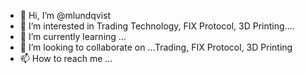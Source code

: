 - 👋 Hi, I’m @mlundqvist
- 👀 I’m interested in Trading Technology, FIX Protocol, 3D Printing....
- 🌱 I’m currently learning ...
- 💞️ I’m looking to collaborate on ...Trading, FIX Protocol, 3D Printing
- 📫 How to reach me ...

<!---
mlundqvist/mlundqvist is a ✨ special ✨ repository because its `README.md` (this file) appears on your GitHub profile.
You can click the Preview link to take a look at your changes.
--->

